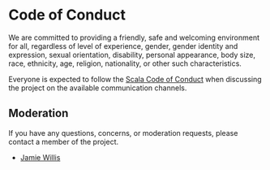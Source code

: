 # Code of Conduct

We are committed to providing a friendly, safe and welcoming environment for all, regardless of level of experience, gender, gender identity and expression, sexual orientation, disability, personal appearance, body size, race, ethnicity, age, religion, nationality, or other such characteristics.

Everyone is expected to follow the [Scala Code of Conduct] when discussing the project on the available communication channels.


## Moderation

If you have any questions, concerns, or moderation requests, please contact a member of the project.

- [Jamie Willis](mailto:j.willis19@imperial.ac.uk)

[Scala Code of Conduct]: https://scala-lang.org/conduct/
